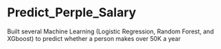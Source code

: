 # Predict_Perple_Salary
 Built several Machine Learning (Logistic Regression, Random Forest, and XGboost) to predict whether a person makes over 50K a year
